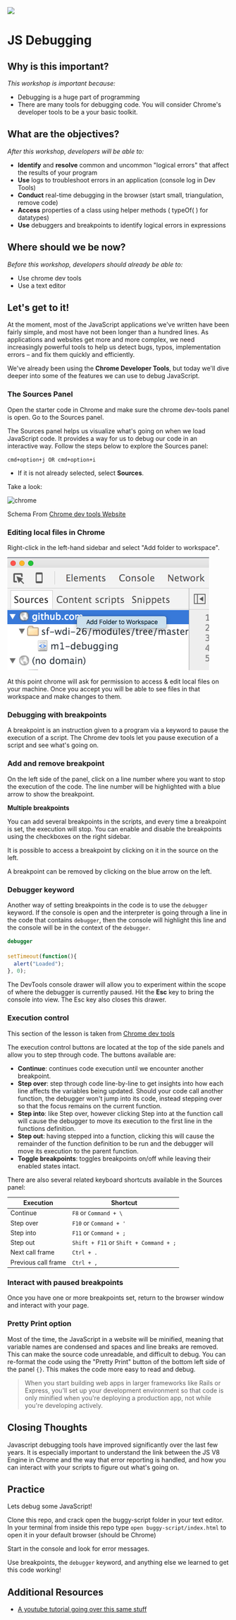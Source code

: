 <!--
Created By: Alex White
Market: SF
Adapted By: Zeb Girouard
-->

![](https://ga-dash.s3.amazonaws.com/production/assets/logo-9f88ae6c9c3871690e33280fcf557f33.png)

<!--  Hook
  Let me paint a picture.  It's 1 am.  You've been working on a project for 6 hours.  Hour one and two went pretty well, but then your code stopped working.  You spent a couple hours just getting your website to not be a blank screen.  And once you managed that, all your website images were broken.  What happened?!  I have some bad news.  You'll experience this hundreds if not thousands of times as a developer.  The good news is, if you learn and apply the debugging lessons in this immersive, you can cut the keyboard mashing and the swearing down a lot.
-->

# JS Debugging

## Why is this important?
*This workshop is important because:*
- Debugging is a huge part of programming
- There are many tools for debugging code. You will consider Chrome's developer tools to be a your basic toolkit.

## What are the objectives?
*After this workshop, developers will be able to:*

- **Identify** and **resolve** common and uncommon "logical errors" that affect the results of your program
- **Use** logs to troubleshoot errors in an application (console log in Dev Tools)
- **Conduct** real-time debugging in the browser (start small, triangulation, remove code)
- **Access** properties of a class using helper methods ( typeOf( ) for datatypes)
- **Use** debuggers and breakpoints to identify logical errors in expressions

## Where should we be now?
*Before this workshop, developers should already be able to:*

- Use chrome dev tools
- Use a text editor

<!-- CFU Fist-to-five on these two concepts -->

## Let's get to it!

<!-- Demo this with students at half-mast first, they will have to do it themselves before independent practice -->

At the moment, most of the JavaScript applications we've written have been fairly simple, and most have not been longer than a hundred lines. As applications and websites get more and more complex, we need increasingly powerful tools to help us detect bugs, typos, implementation errors – and fix them quickly and efficiently.

We've already been using the **Chrome Developer Tools**, but today we'll dive deeper into some of the features we can use to debug JavaScript.

### The Sources Panel

Open the starter code in Chrome and make sure the chrome dev-tools panel is open. Go to the Sources panel.

The Sources panel helps us visualize what's going on when we load JavaScript code. It provides a way for us to debug our code in an interactive way. Follow the steps below to explore the Sources panel:

```
cmd+option+j OR cmd+option+i
```

- If it is not already selected, select **Sources**.

Take a look:

![chrome](http://s6.postimg.org/5fwewzf0h/298740c0_175f_11e5_84a1_f8c88c3e607a.jpg)

Schema From [Chrome dev tools Website](https://developer.chrome.com/devtools/docs/javascript-debugging)

### Editing local files in Chrome

Right-click in the left-hand sidebar and select "Add folder to workspace".

![add-folder-to-workspace](images/add-folder-to-workspace.png)

At this point chrome will ask for permission to access & edit local files on your machine. Once you accept you will be able to see files in that workspace and make changes to them.

### Debugging with breakpoints

A breakpoint is an instruction given to a program via a keyword to pause the execution of a script. The Chrome dev tools let you pause execution of a script and see what's going on.

### Add and remove breakpoint

On the left side of the panel, click on a line number where you want to stop the execution of the code. The line number will be highlighted with a blue arrow to show the breakpoint.

**Multiple breakpoints**

You can add several breakpoints in the scripts, and every time a breakpoint is set, the execution will stop. You can enable and disable the breakpoints using the checkboxes on the right sidebar.

It is possible to access a breakpoint by clicking on it in the source on the left.

A breakpoint can be removed by clicking on the blue arrow on the left.

### Debugger keyword

Another way of setting breakpoints in the code is to use the `debugger` keyword. If the console is open and the interpreter is going through a line in the code that contains `debugger`, then the console will highlight this line and the console will be in the context of the `debugger`.

```javascript
debugger

setTimeout(function(){
  alert("Loaded");
}, 0);
```

The DevTools console drawer will allow you to experiment within the scope of where the debugger is currently paused. Hit the **Esc** key to bring the console into view. The Esc key also closes this drawer.

### Execution control

This section of the lesson is taken from [Chrome dev tools](https://developer.chrome.com/devtools/docs/javascript-debugging#execution-control)

The execution control buttons are located at the top of the side panels and allow you to step through code. The buttons available are:

- **Continue**: continues code execution until we encounter another breakpoint.
- **Step over**: step through code line-by-line to get insights into how each line affects the variables being updated. Should your code call another function, the debugger won't jump into its code, instead stepping over so that the focus remains on the current function.
- **Step into**: like Step over, however clicking Step into at the function call will cause the debugger to move its execution to the first line in the functions definition.
- **Step out**: having stepped into a function, clicking this will cause the remainder of the function definition to be run and the debugger will move its execution to the parent function.
- **Toggle breakpoints**: toggles breakpoints on/off while leaving their enabled states intact.

There are also several related keyboard shortcuts available in the Sources panel:

| Execution | Shortcut |
|-----------|----------|
| Continue | `F8` or `Command + \` |
| Step over | `F10` or `Command + '` |
| Step into | `F11` or `Command + ;`  |
| Step out | `Shift + F11` or `Shift + Command + ;` |
| Next call frame | `Ctrl + .` |
| Previous call frame | `Ctrl + ,` |

### Interact with paused breakpoints

Once you have one or more breakpoints set, return to the browser window and interact with your page.

### Pretty Print option

Most of the time, the JavaScript in a website will be minified, meaning that variable names are condensed and spaces and line breaks are removed. This can make the source code unreadable, and difficult to debug. You can re-format the code using the "Pretty Print" button of the bottom left side of the panel `{}`. This makes the code more easy to read and debug.

> When you start building web apps in larger frameworks like Rails or Express, you'll set up your development environment so that code is only minified when you're deploying a production app, not while you're developing actively.

<!--## Independent Practice (15 mins)

Debug the code using the Chrome development tools. Uncomment:

```
  <script type="text/javascript" src="./js/debug.js"></script>
```

You need to get the functions to log out, one after the other.-->

## Closing Thoughts

Javascript debugging tools have improved significantly over the last few years. It is especially important to understand the link between the JS V8 Engine in Chrome and the way that error reporting is handled, and how you can interact with your scripts to figure out what's going on.

## Practice
Lets debug some JavaScript!

Clone this repo, and crack open the buggy-script folder in your text editor.
In your terminal from inside this repo type
`open buggy-script/index.html`
to open it in your default browser (should be Chrome)

Start in the console and look for error messages.

Use breakpoints, the `debugger` keyword, and anything else we learned to get this code working!

## Additional Resources
- [A youtube tutorial going over this same stuff](https://www.youtube.com/watch?v=htZAU7FM7GI)
